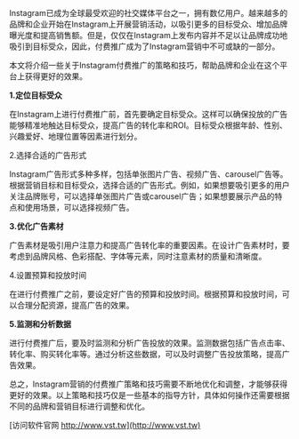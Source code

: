 Instagram已成为全球最受欢迎的社交媒体平台之一，拥有数亿用户。越来越多的品牌和企业开始在Instagram上开展营销活动，以吸引更多的目标受众、增加品牌曝光度和提高销售额。但是，仅仅在Instagram上发布内容并不足以让品牌成功地吸引到目标受众，因此，付费推广成为了Instagram营销中不可或缺的一部分。

本文将介绍一些关于Instagram付费推广的策略和技巧，帮助品牌和企业在这个平台上获得更好的效果。

**1.定位目标受众**

在Instagram上进行付费推广前，首先要确定目标受众。这样可以确保投放的广告能够精准地触达目标受众，提高广告的转化率和ROI。目标受众根据年龄、性别、兴趣爱好、地理位置等因素进行划分。

2.选择合适的广告形式

Instagram广告形式多种多样，包括单张图片广告、视频广告、carousel广告等。根据营销目标和目标受众，选择合适的广告形式。例如，如果想要吸引更多的用户关注品牌账号，可以选择单张图片广告或carousel广告；如果想要展示产品的特点和使用场景，可以选择视频广告。

**3.优化广告素材**

广告素材是吸引用户注意力和提高广告转化率的重要因素。在设计广告素材时，要考虑到品牌风格、色彩搭配、字体等元素，同时注意素材的质量和清晰度。

4.设置预算和投放时间

在进行付费推广之前，要设定好广告的预算和投放时间。根据预算和投放时间，可以合理分配资源，提高广告的效果。

**5.监测和分析数据**

进行付费推广后，要及时监测和分析广告投放的效果。监测数据包括广告点击率、转化率、购买转化率等。通过分析这些数据，可以及时调整广告投放策略，提高广告效果。

总之，Instagram营销的付费推广策略和技巧需要不断地优化和调整，才能够获得更好的效果。以上策略和技巧仅是一些基本的指导方针，具体如何操作还需要根据不同的品牌和营销目标进行调整和优化。


[访问软件官网 http://www.vst.tw](http://www.vst.tw)
